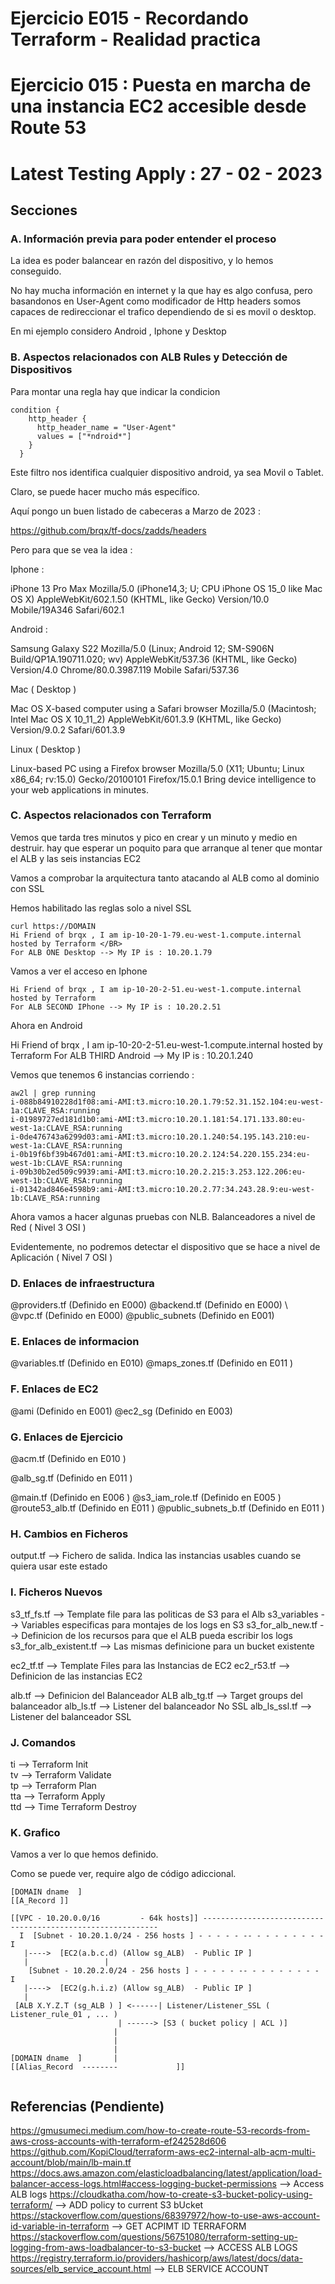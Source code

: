 <!-- Proyecto : # docs-tf -->
# Ejercicio E015 - Recordando Terraform - Realidad practica
# Ejercicio 015 : Puesta en marcha de una instancia EC2 accesible desde Route 53
# Latest Testing Apply : 27 - 02 - 2023

<!-- Nivel 2 E015 -  V0.0.1 - 2023 Mar -->

## Secciones

### A. Información previa para poder entender el proceso

La idea es poder balancear en razón del dispositivo, y lo hemos conseguido.

No hay mucha información en internet y la que hay es algo confusa, pero basandonos en User-Agent como modificador de Http headers somos capaces de redireccionar el trafico dependiendo de si es movil o desktop.

En mi ejemplo considero Android , Iphone y Desktop

### B. Aspectos relacionados con ALB Rules y Detección de Dispositivos

Para montar una regla hay que indicar la condicion

```
condition {
    http_header {
      http_header_name = "User-Agent"
      values = ["*ndroid*"]
    }
  }
```

Este filtro nos identifica cualquier dispositivo android, ya sea Movil o Tablet.

Claro, se puede hacer mucho más específico.

Aquí pongo un buen listado de cabeceras a Marzo de 2023 : 

https://github.com/brqx/tf-docs/zadds/headers

Pero para que se vea la idea : 

Iphone : 

iPhone 13 Pro Max
Mozilla/5.0 (iPhone14,3; U; CPU iPhone OS 15_0 like Mac OS X) AppleWebKit/602.1.50 (KHTML, like Gecko) Version/10.0 Mobile/19A346 Safari/602.1

Android : 

Samsung Galaxy S22
Mozilla/5.0 (Linux; Android 12; SM-S906N Build/QP1A.190711.020; wv) AppleWebKit/537.36 (KHTML, like Gecko) Version/4.0 Chrome/80.0.3987.119 Mobile Safari/537.36

Mac ( Desktop )

Mac OS X-based computer using a Safari browser
Mozilla/5.0 (Macintosh; Intel Mac OS X 10_11_2) AppleWebKit/601.3.9 (KHTML, like Gecko) Version/9.0.2 Safari/601.3.9

Linux ( Desktop )

Linux-based PC using a Firefox browser
Mozilla/5.0 (X11; Ubuntu; Linux x86_64; rv:15.0) Gecko/20100101 Firefox/15.0.1
Bring device intelligence to your web applications in minutes.

### C. Aspectos relacionados con Terraform


Vemos que tarda tres minutos y pico en crear y un minuto y medio en destruir. hay que esperar un poquito para que arranque al tener que montar el ALB y las seis instancias EC2

Vamos a comprobar la arquitectura tanto atacando al ALB como al dominio con SSL

Hemos habilitado las reglas solo a nivel SSL

```
curl https://DOMAIN
Hi Friend of brqx , I am ip-10-20-1-79.eu-west-1.compute.internal hosted by Terraform </BR>
For ALB ONE Desktop --> My IP is : 10.20.1.79 

```

Vamos a ver el acceso en Iphone

```
Hi Friend of brqx , I am ip-10-20-2-51.eu-west-1.compute.internal hosted by Terraform
For ALB SECOND IPhone --> My IP is : 10.20.2.51
```

Ahora en Android

Hi Friend of brqx , I am ip-10-20-2-51.eu-west-1.compute.internal hosted by Terraform
For ALB THIRD Android --> My IP is : 10.20.1.240

Vemos que tenemos 6 instancias corriendo : 

```
aw2l | grep running
i-088b84910228d1f08:ami-AMI:t3.micro:10.20.1.79:52.31.152.104:eu-west-1a:CLAVE_RSA:running
i-01989727ed181d1b0:ami-AMI:t3.micro:10.20.1.181:54.171.133.80:eu-west-1a:CLAVE_RSA:running
i-0de476743a6299d03:ami-AMI:t3.micro:10.20.1.240:54.195.143.210:eu-west-1a:CLAVE_RSA:running
i-0b19f6bf39b467d01:ami-AMI:t3.micro:10.20.2.124:54.220.155.234:eu-west-1b:CLAVE_RSA:running
i-09b30b2ed509c9939:ami-AMI:t3.micro:10.20.2.215:3.253.122.206:eu-west-1b:CLAVE_RSA:running
i-01342ad846e4598b9:ami-AMI:t3.micro:10.20.2.77:34.243.28.9:eu-west-1b:CLAVE_RSA:running
```

Ahora vamos a hacer algunas pruebas con NLB. Balanceadores a nivel de Red ( Nivel 3 OSI )

Evidentemente, no podremos detectar el dispositivo que se hace a nivel de Aplicación ( Nivel 7 OSI )

### D. Enlaces de infraestructura
 
@providers.tf  (Definido en E000)             @backend.tf     (Definido en E000)   \         
@vpc.tf        (Definido en E000)             @public_subnets (Definido en E001)   

### E. Enlaces de informacion 

@variables.tf  (Definido en E010)             @maps_zones.tf          (Definido en E011 )

### F. Enlaces de EC2

@ami            (Definido en E001)            @ec2_sg         (Definido en E003)             

### G. Enlaces de Ejercicio

@acm.tf                 (Definido en E010 )

@alb_sg.tf              (Definido en E011 )

@main.tf                (Definido en E006 )
@s3_iam_role.tf         (Definido en E005 )
@route53_alb.tf         (Definido en E011 )
@public_subnets_b.tf    (Definido en E011 )


### H. Cambios en Ficheros

output.tf      -->  Fichero de salida. Indica las instancias usables cuando se quiera usar este estado      


### I. Ficheros Nuevos

s3_tf_fs.tf            -->  Template file para las politicas de S3 para el Alb
s3_variables           -->  Variables especificas para montajes de los logs en S3
s3_for_alb_new.tf      -->  Definicion de los recursos para que el ALB pueda escribir los logs
s3_for_alb_existent.tf -->  Las mismas definicione para un bucket existente

ec2_tf.tf              -->  Template Files para las Instancias de EC2
ec2_r53.tf             -->  Definicion de las instancias EC2

alb.tf                 -->  Definicion del Balanceador ALB
alb_tg.tf              -->  Target groups del balanceador
alb_ls.tf              -->  Listener del balanceador No SSL
alb_ls_ssl.tf          -->  Listener del balanceador SSL

### J. Comandos

ti --> Terraform Init                  \
tv --> Terraform Validate              \
tp --> Terraform Plan                  \
tta --> Terraform Apply                \
ttd --> Time Terraform Destroy         

### K. Grafico

Vamos a ver lo que hemos definido. 

Como se puede ver, require algo de código adiccional.

```
[DOMAIN dname  ]
[[A_Record ]]

[[VPC - 10.20.0.0/16         - 64k hosts]] ------------------------------------------------------------
  I  [Subnet - 10.20.1.0/24 - 256 hosts ] - - - - - -- - - - - - - - - I
   |---->  [EC2(a.b.c.d) (Allow sg_ALB)  - Public IP ] 
   |                 |                  
    [Subnet - 10.20.2.0/24 - 256 hosts ] - - - - - -- - - - - - - - - I
   |---->  [EC2(g.h.i.z) (Allow sg_ALB)  - Public IP ] 
   |
 [ALB X.Y.Z.T (sg_ALB ) ] <------| Listener/Listener_SSL ( Listener_rule_01 , ... )
                        | ------> [S3 ( bucket policy | ACL )]
                       |                  
                       |                  
                       |
[DOMAIN dname  ]       |
[[Alias_Record  --------             ]]


```
       

<!-- ==--==--==--==--==--==--==--==--==--==--==--==--==--==--==-- -->

## Referencias (Pendiente)

https://gmusumeci.medium.com/how-to-create-route-53-records-from-aws-cross-accounts-with-terraform-ef242528d606
https://github.com/KopiCloud/terraform-aws-ec2-internal-alb-acm-multi-account/blob/main/lb-main.tf
https://docs.aws.amazon.com/elasticloadbalancing/latest/application/load-balancer-access-logs.html#access-logging-bucket-permissions  --> Access ALB logs 
https://cloudkatha.com/how-to-create-s3-bucket-policy-using-terraform/ --> ADD policy to current S3 bUcket
https://stackoverflow.com/questions/68397972/how-to-use-aws-account-id-variable-in-terraform --> GET ACPIMT ID TERRAFORM
https://stackoverflow.com/questions/56751080/terraform-setting-up-logging-from-aws-loadbalancer-to-s3-bucket --> ACCESS ALB LOGS
https://registry.terraform.io/providers/hashicorp/aws/latest/docs/data-sources/elb_service_account.html --> ELB SERVICE ACCOUNT



